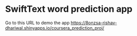# SwiftText word prediction app
 Go to this URL to demo the app https://8onzsa-rishav-dhariwal.shinyapps.io/coursera_prediction_proj/
